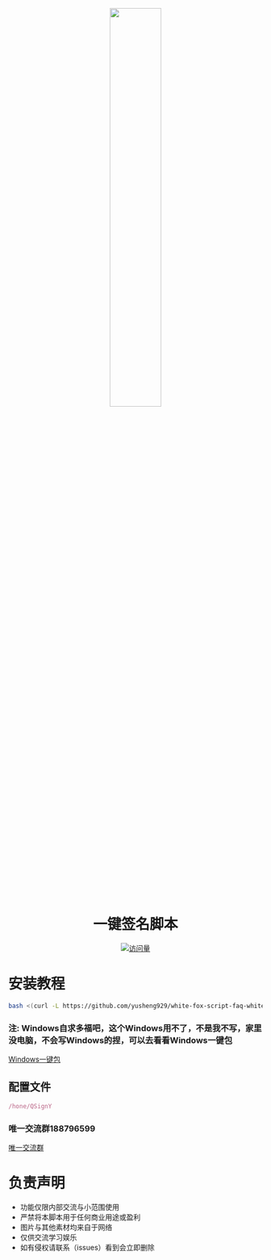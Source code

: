 <p align="center">
  <a href="https://gitee.com/theqingyao/QSignY.git/"><img src="https://i.postimg.cc/0Q92QHzs/Cache-7cace79470fc9c66.png" width="45%" /></a>
</p>

<div align="center">

# 一键签名脚本

[![访问量](https://profile-counter.glitch.me/QSignY/count.svg)](https://gitee.com/theqingyao/QSignY.git)

</div>

# 安装教程


``` bash
bash <(curl -L https://github.com/yusheng929/white-fox-script-faq-white/tree/main/Y/QSignY.sh)
```

### 注: Windows自求多福吧，这个Windows用不了，不是我不写，家里没电脑，不会写Windows的捏，可以去看看Windows一键包

[Windows一键包](https://gitee.com/touchscale/Qsign)

## 配置文件
``` js
/hone/QSignY
```

### 唯一交流群188796599
[唯一交流群](http://qm.qq.com/cgi-bin/qm/qr?_wv=1027&k=uzGN1yo3-L7FOsBGq7y3TtB-9yTqjrAs&authKey=aN9pV2KNwGflVIL%2F6yq6SZVzd9rfmP4Khd681vRZnBwXj0mEj6OCYU2k8gYU5mCh&noverify=0&group_code=188796599)

# 负责声明
- 功能仅限内部交流与小范围使用
- 严禁将本脚本用于任何商业用途或盈利
- 图片与其他素材均来自于网络
- 仅供交流学习娱乐
- 如有侵权请联系（issues）看到会立即删除